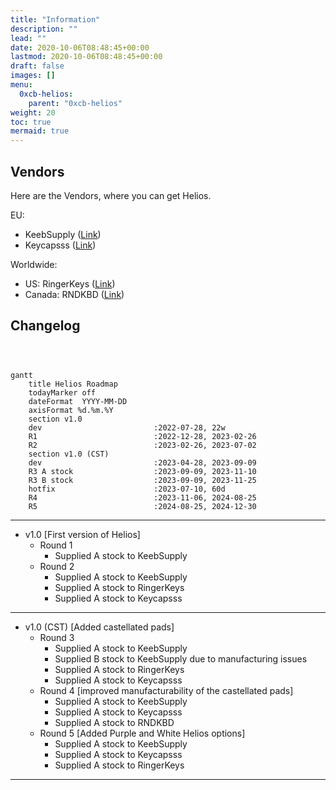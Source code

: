 ```yaml
---
title: "Information"
description: ""
lead: ""
date: 2020-10-06T08:48:45+00:00
lastmod: 2020-10-06T08:48:45+00:00
draft: false
images: []
menu:
  0xcb-helios:
    parent: "0xcb-helios"
weight: 20
toc: true
mermaid: true
---
```


## Vendors

Here are the Vendors, where you can get Helios.

EU:

- KeebSupply ([Link](https://keeb.supply/products/0xcb-helios))
- Keycapsss ([Link](https://keycapsss.com/keyboard-parts/mcu-controller/257/0xcb-helios-pro-micro/elite-c-compatible-microcontroller-with-rp2040))

Worldwide:

- US: RingerKeys ([Link](https://ringerkeys.com/products/0xcb-helios))
- Canada: RNDKBD ([Link](https://rndkbd.com/products/0xcb-helios-microcontroller))

## Changelog

```mermaid



gantt
    title Helios Roadmap
    todayMarker off
    dateFormat  YYYY-MM-DD
    axisFormat %d.%m.%Y
    section v1.0
    dev                         :2022-07-28, 22w
    R1                          :2022-12-28, 2023-02-26
    R2                          :2023-02-26, 2023-07-02
    section v1.0 (CST)
    dev                         :2023-04-28, 2023-09-09
    R3 A stock                  :2023-09-09, 2023-11-10
    R3 B stock                  :2023-09-09, 2023-11-25
    hotfix                      :2023-07-10, 60d
    R4                          :2023-11-06, 2024-08-25
    R5                          :2024-08-25, 2024-12-30
```

---

- v1.0 [First version of Helios]
  - Round 1
    - Supplied A stock to KeebSupply
  - Round 2
    - Supplied A stock to KeebSupply
    - Supplied A stock to RingerKeys
    - Supplied A stock to Keycapsss

---

- v1.0 (CST) [Added castellated pads]
  - Round 3
    - Supplied A stock to KeebSupply
    - Supplied B stock to KeebSupply due to manufacturing issues
    - Supplied A stock to RingerKeys
    - Supplied A stock to Keycapsss
  - Round 4 [improved manufacturability of the castellated pads]
    - Supplied A stock to KeebSupply
    - Supplied A stock to Keycapsss
    - Supplied A stock to RNDKBD
  - Round 5 [Added Purple and White Helios options]
    - Supplied A stock to KeebSupply
    - Supplied A stock to Keycapsss
    - Supplied A stock to RingerKeys

---
